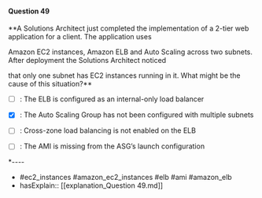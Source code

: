 #### Question  49

**A Solutions Architect just completed the implementation of a 2-tier web application for a client. The application uses

Amazon EC2 instances, Amazon ELB and Auto Scaling across two subnets. After deployment the Solutions Architect noticed

that only one subnet has EC2 instances running in it. What might be the cause of this situation?**

- [ ] :  The ELB is configured as an internal-only load balancer

- [x] :  The Auto Scaling Group has not been configured with multiple subnets

- [ ] :  Cross-zone load balancing is not enabled on the ELB

- [ ] :  The AMI is missing from the ASG’s launch configuration

*----

- #ec2_instances #amazon_ec2_instances #elb #ami #amazon_elb
- hasExplain:: [[explanation_Question  49.md]]
